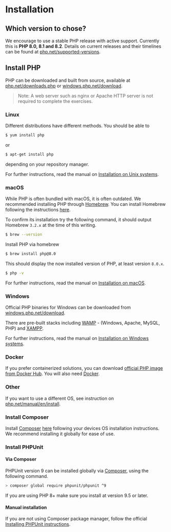 # Installation

## Which version to chose?

We encourage to use a stable PHP release with active support. Currently this is **PHP 8.0, 8.1 and 8.2**. Details on current releases and their timelines can be found at [php.net/supported-versions](https://www.php.net/supported-versions.php).

## Install PHP

PHP can be downloaded and built from source, available at [php.net/downloads.php](https://php.net/downloads.php) or [windows.php.net/download](https://windows.php.net/download).

> Note: A web server such as nginx or Apache HTTP server is not required to complete the exercises.

### Linux

Different distributions have different methods. You should be able to

```bash
$ yum install php
```

or

```bash
$ apt-get install php
```

depending on your repository manager.

For further instructions, read the manual on [Installation on Unix systems](https://www.php.net/manual/en/install.unix.php).

### macOS

While PHP is often bundled with macOS, it is often outdated. We recommended installing PHP through [Homebrew](https://brew.sh/). You can install Homebrew following the instructions [here](https://brew.sh/#install).

To confirm its installation try the following command, it should output Homebrew `3.2.x` at the time of this writing.
```bash
$ brew --version 
```

Install PHP via homebrew
```bash
$ brew install php@8.0
```

This should display the now installed version of PHP, at least version `8.0.x`.
```bash
$ php -v
```

For further instructions, read the manual on [Installation on macOS](https://www.php.net/manual/en/install.macosx.php).

### Windows

Official PHP binaries for Windows can be downloaded from [windows.php.net/download](https://windows.php.net/download).

There are pre-built stacks including [WAMP](https://www.wampserver.com/en/) - (Windows, Apache, MySQL, PHP) and [XAMPP](https://www.apachefriends.org/de/index.html).

For further instructions, read the manual on [Installation on Windows systems](https://www.php.net/manual/en/install.windows.php).

### Docker

If you prefer containerized solutions, you can download [official PHP image from Docker Hub](https://hub.docker.com/_/php).
You will also need [Docker](https://docs.docker.com/engine/install/).

### Other

If you want to use a different OS, see instruction on [php.net/manual/en/install](https://www.php.net/manual/en/install.php).

### Install Composer
Install [Composer](https://getcomposer.org) [here](https://getcomposer.org/doc/00-intro.md) following your devices OS installation instructions. We recommend installing it globally for ease of use. 

### Install PHPUnit

#### Via Composer

PHPUnit version 9 can be installed globally via [Composer](https://getcomposer.org), using the following command.

```bash
> composer global require phpunit/phpunit ^9
```

If you are using PHP 8+ make sure you install at version 9.5 or later.

#### Manual installation

If you are not using Composer package manager, follow the official [Installing PHPUnit instructions](https://phpunit.readthedocs.io/en/9.5/installation.html).
